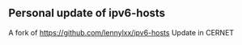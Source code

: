 Personal update of ipv6-hosts
----

A fork of https://github.com/lennylxx/ipv6-hosts
Update in CERNET
